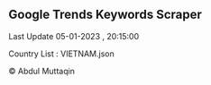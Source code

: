 

## Google Trends Keywords Scraper 
 
Last Update 05-01-2023 , 20:15:00

Country List :
VIETNAM.json



© Abdul Muttaqin 
